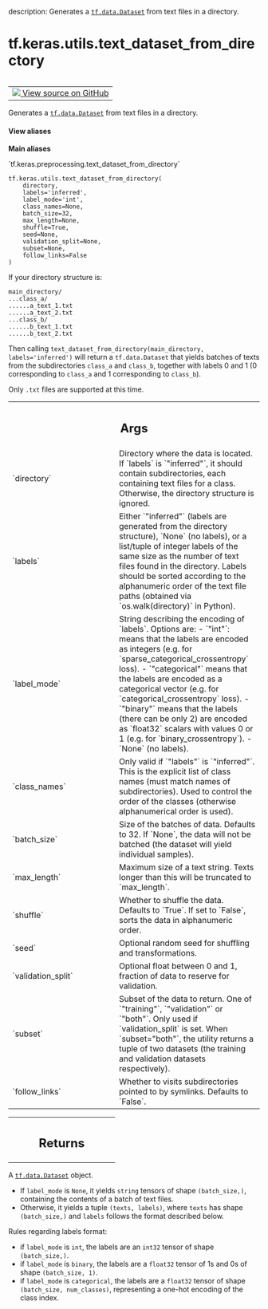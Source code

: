 description: Generates a <a href="../../../tf/data/Dataset.md"><code>tf.data.Dataset</code></a> from text files in a directory.

<div itemscope itemtype="http://developers.google.com/ReferenceObject">
<meta itemprop="name" content="tf.keras.utils.text_dataset_from_directory" />
<meta itemprop="path" content="Stable" />
</div>

# tf.keras.utils.text_dataset_from_directory

<!-- Insert buttons and diff -->

<table class="tfo-notebook-buttons tfo-api nocontent" align="left">
<td>
  <a target="_blank" href="https://github.com/keras-team/keras/tree/v2.15.0/keras/utils/text_dataset.py#L26-L261">
    <img src="https://www.tensorflow.org/images/GitHub-Mark-32px.png" />
    View source on GitHub
  </a>
</td>
</table>



Generates a <a href="../../../tf/data/Dataset.md"><code>tf.data.Dataset</code></a> from text files in a directory.


<section class="expandable">
  <h4 class="showalways">View aliases</h4>
  <p>
<b>Main aliases</b>
<p>`tf.keras.preprocessing.text_dataset_from_directory`</p>
</p>
</section>

<pre class="devsite-click-to-copy prettyprint lang-py tfo-signature-link">
<code>tf.keras.utils.text_dataset_from_directory(
    directory,
    labels=&#x27;inferred&#x27;,
    label_mode=&#x27;int&#x27;,
    class_names=None,
    batch_size=32,
    max_length=None,
    shuffle=True,
    seed=None,
    validation_split=None,
    subset=None,
    follow_links=False
)
</code></pre>



<!-- Placeholder for "Used in" -->

If your directory structure is:

```
main_directory/
...class_a/
......a_text_1.txt
......a_text_2.txt
...class_b/
......b_text_1.txt
......b_text_2.txt
```

Then calling `text_dataset_from_directory(main_directory,
labels='inferred')` will return a `tf.data.Dataset` that yields batches of
texts from the subdirectories `class_a` and `class_b`, together with labels
0 and 1 (0 corresponding to `class_a` and 1 corresponding to `class_b`).

Only `.txt` files are supported at this time.

<!-- Tabular view -->
 <table class="responsive fixed orange">
<colgroup><col width="214px"><col></colgroup>
<tr><th colspan="2"><h2 class="add-link">Args</h2></th></tr>

<tr>
<td>
`directory`<a id="directory"></a>
</td>
<td>
Directory where the data is located.
If `labels` is `"inferred"`, it should contain
subdirectories, each containing text files for a class.
Otherwise, the directory structure is ignored.
</td>
</tr><tr>
<td>
`labels`<a id="labels"></a>
</td>
<td>
Either `"inferred"`
(labels are generated from the directory structure),
`None` (no labels),
or a list/tuple of integer labels of the same size as the number of
text files found in the directory. Labels should be sorted according
to the alphanumeric order of the text file paths
(obtained via `os.walk(directory)` in Python).
</td>
</tr><tr>
<td>
`label_mode`<a id="label_mode"></a>
</td>
<td>
String describing the encoding of `labels`. Options are:
- `"int"`: means that the labels are encoded as integers
    (e.g. for `sparse_categorical_crossentropy` loss).
- `"categorical"` means that the labels are
    encoded as a categorical vector
    (e.g. for `categorical_crossentropy` loss).
- `"binary"` means that the labels (there can be only 2)
    are encoded as `float32` scalars with values 0 or 1
    (e.g. for `binary_crossentropy`).
- `None` (no labels).
</td>
</tr><tr>
<td>
`class_names`<a id="class_names"></a>
</td>
<td>
Only valid if `"labels"` is `"inferred"`.
This is the explicit list of class names
(must match names of subdirectories). Used to control the order
of the classes (otherwise alphanumerical order is used).
</td>
</tr><tr>
<td>
`batch_size`<a id="batch_size"></a>
</td>
<td>
Size of the batches of data. Defaults to 32.
If `None`, the data will not be batched
(the dataset will yield individual samples).
</td>
</tr><tr>
<td>
`max_length`<a id="max_length"></a>
</td>
<td>
Maximum size of a text string. Texts longer than this will
be truncated to `max_length`.
</td>
</tr><tr>
<td>
`shuffle`<a id="shuffle"></a>
</td>
<td>
Whether to shuffle the data. Defaults to `True`.
If set to `False`, sorts the data in alphanumeric order.
</td>
</tr><tr>
<td>
`seed`<a id="seed"></a>
</td>
<td>
Optional random seed for shuffling and transformations.
</td>
</tr><tr>
<td>
`validation_split`<a id="validation_split"></a>
</td>
<td>
Optional float between 0 and 1,
fraction of data to reserve for validation.
</td>
</tr><tr>
<td>
`subset`<a id="subset"></a>
</td>
<td>
Subset of the data to return.
One of `"training"`, `"validation"` or `"both"`.
Only used if `validation_split` is set.
When `subset="both"`, the utility returns a tuple of two datasets
(the training and validation datasets respectively).
</td>
</tr><tr>
<td>
`follow_links`<a id="follow_links"></a>
</td>
<td>
Whether to visits subdirectories pointed to by symlinks.
Defaults to `False`.
</td>
</tr>
</table>



<!-- Tabular view -->
 <table class="responsive fixed orange">
<colgroup><col width="214px"><col></colgroup>
<tr><th colspan="2"><h2 class="add-link">Returns</h2></th></tr>


</table>


A <a href="../../../tf/data/Dataset.md"><code>tf.data.Dataset</code></a> object.

- If `label_mode` is `None`, it yields `string` tensors of shape
    `(batch_size,)`, containing the contents of a batch of text files.
- Otherwise, it yields a tuple `(texts, labels)`, where `texts`
    has shape `(batch_size,)` and `labels` follows the format described
    below.

Rules regarding labels format:

- if `label_mode` is `int`, the labels are an `int32` tensor of shape
    `(batch_size,)`.
- if `label_mode` is `binary`, the labels are a `float32` tensor of
    1s and 0s of shape `(batch_size, 1)`.
- if `label_mode` is `categorical`, the labels are a `float32` tensor
    of shape `(batch_size, num_classes)`, representing a one-hot
    encoding of the class index.